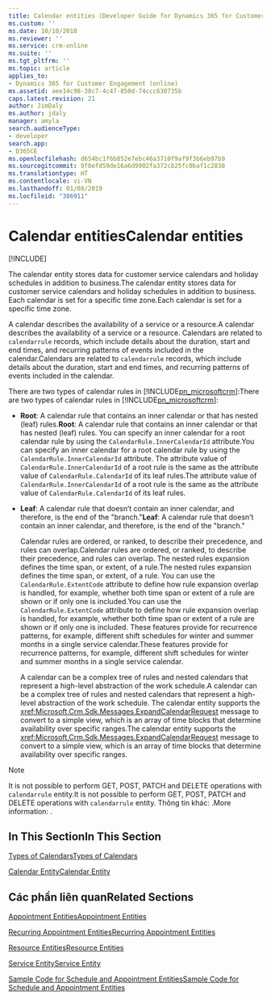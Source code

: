 ```yaml
---
title: Calendar entities (Developer Guide for Dynamics 365 for Customer Engagement)| MicrosoftDocs
ms.custom: ''
ms.date: 10/10/2018
ms.reviewer: ''
ms.service: crm-online
ms.suite: ''
ms.tgt_pltfrm: ''
ms.topic: article
applies_to:
- Dynamics 365 for Customer Engagement (online)
ms.assetid: aee14c98-38c7-4c47-850d-74ccc630735b
caps.latest.revision: 21
author: JimDaly
ms.author: jdaly
manager: amyla
search.audienceType:
- developer
search.app:
- D365CE
ms.openlocfilehash: d654bc1f6b852e7ebc46a3710f9af9f3b6eb97b9
ms.sourcegitcommit: 9f0efd59de16a6d9902fa372cb25fc0baf1c2838
ms.translationtype: HT
ms.contentlocale: vi-VN
ms.lasthandoff: 01/08/2019
ms.locfileid: "386911"
---
```

# <a name="calendar-entities"></a><span data-ttu-id="312c1-102">Calendar entities</span><span class="sxs-lookup"><span data-stu-id="312c1-102">Calendar entities</span></span>

[!INCLUDE[](../includes/cc_applies_to_update_9_0_0.md)]

<span data-ttu-id="312c1-103">The calendar entity stores data for customer service calendars and holiday schedules in addition to business.</span><span class="sxs-lookup"><span data-stu-id="312c1-103">The calendar entity stores data for customer service calendars and holiday schedules in addition to business.</span></span> <span data-ttu-id="312c1-104">Each calendar is set for a specific time zone.</span><span class="sxs-lookup"><span data-stu-id="312c1-104">Each calendar is set for a specific time zone.</span></span>  
  
 <span data-ttu-id="312c1-105">A calendar describes the availability of a service or a resource.</span><span class="sxs-lookup"><span data-stu-id="312c1-105">A calendar describes the availability of a service or a resource.</span></span> <span data-ttu-id="312c1-106">Calendars are related to `calendarrule` records, which include details about the duration, start and end times, and recurring patterns of events included in the calendar.</span><span class="sxs-lookup"><span data-stu-id="312c1-106">Calendars are related to `calendarrule` records, which include details about the duration, start and end times, and recurring patterns of events included in the calendar.</span></span>  
  
 <span data-ttu-id="312c1-107">There are two types of calendar rules in [!INCLUDE[pn_microsoftcrm](../includes/pn-microsoftcrm.md)]:</span><span class="sxs-lookup"><span data-stu-id="312c1-107">There are two types of calendar rules in [!INCLUDE[pn_microsoftcrm](../includes/pn-microsoftcrm.md)]:</span></span>  
  
- <span data-ttu-id="312c1-108">**Root**: A calendar rule that contains an inner calendar or that has nested (leaf) rules.</span><span class="sxs-lookup"><span data-stu-id="312c1-108">**Root**: A calendar rule that contains an inner calendar or that has nested (leaf) rules.</span></span> <span data-ttu-id="312c1-109">You can specify an inner calendar for a root calendar rule by using the `CalendarRule.InnerCalendarId` attribute.</span><span class="sxs-lookup"><span data-stu-id="312c1-109">You can specify an inner calendar for a root calendar rule by using the `CalendarRule.InnerCalendarId` attribute.</span></span> <span data-ttu-id="312c1-110">The attribute value of `CalendarRule.InnerCalendarId` of a root rule is the same as the attribute value of `CalendarRule.CalendarId` of its leaf rules.</span><span class="sxs-lookup"><span data-stu-id="312c1-110">The attribute value of `CalendarRule.InnerCalendarId` of a root rule is the same as the attribute value of `CalendarRule.CalendarId` of its leaf rules.</span></span>  
  
- <span data-ttu-id="312c1-111">**Leaf**: A calendar rule that doesn’t contain an inner calendar, and therefore, is the end of the "branch."</span><span class="sxs-lookup"><span data-stu-id="312c1-111">**Leaf**: A calendar rule that doesn’t contain an inner calendar, and therefore, is the end of the "branch."</span></span>  
  
  <span data-ttu-id="312c1-112">Calendar rules are ordered, or ranked, to describe their precedence, and rules can overlap.</span><span class="sxs-lookup"><span data-stu-id="312c1-112">Calendar rules are ordered, or ranked, to describe their precedence, and rules can overlap.</span></span> <span data-ttu-id="312c1-113">The nested rules expansion defines the time span, or extent, of a rule.</span><span class="sxs-lookup"><span data-stu-id="312c1-113">The nested rules expansion defines the time span, or extent, of a rule.</span></span> <span data-ttu-id="312c1-114">You can use the `CalendarRule.ExtentCode` attribute to define how rule expansion overlap is handled, for example, whether both time span or extent of a rule are shown or if only one is included.</span><span class="sxs-lookup"><span data-stu-id="312c1-114">You can use the `CalendarRule.ExtentCode` attribute to define how rule expansion overlap is handled, for example, whether both time span or extent of a rule are shown or if only one is included.</span></span> <span data-ttu-id="312c1-115">These features provide for recurrence patterns, for example, different shift schedules for winter and summer months in a single service calendar.</span><span class="sxs-lookup"><span data-stu-id="312c1-115">These features provide for recurrence patterns, for example, different shift schedules for winter and summer months in a single service calendar.</span></span>  
  
  <span data-ttu-id="312c1-116">A calendar can be a complex tree of rules and nested calendars that represent a high-level abstraction of the work schedule.</span><span class="sxs-lookup"><span data-stu-id="312c1-116">A calendar can be a complex tree of rules and nested calendars that represent a high-level abstraction of the work schedule.</span></span> <span data-ttu-id="312c1-117">The calendar entity supports the <xref:Microsoft.Crm.Sdk.Messages.ExpandCalendarRequest> message to convert to a simple view, which is an array of time blocks that determine availability over specific ranges.</span><span class="sxs-lookup"><span data-stu-id="312c1-117">The calendar entity supports the <xref:Microsoft.Crm.Sdk.Messages.ExpandCalendarRequest> message to convert to a simple view, which is an array of time blocks that determine availability over specific ranges.</span></span>  

> [!NOTE]
> <span data-ttu-id="312c1-118">It is not possible to perform GET, POST, PATCH and DELETE operations with `calendarrule` entity.</span><span class="sxs-lookup"><span data-stu-id="312c1-118">It is not possible to perform GET, POST, PATCH and DELETE operations with `calendarrule` entity.</span></span> <span data-ttu-id="312c1-119">Thông tin khác: <xref href="Microsoft.Dynamics.CRM.calendarrule?text=CalendarRule EntityType" />.</span><span class="sxs-lookup"><span data-stu-id="312c1-119">More information: <xref href="Microsoft.Dynamics.CRM.calendarrule?text=CalendarRule EntityType" />.</span></span>
  
## <a name="in-this-section"></a><span data-ttu-id="312c1-120">In This Section</span><span class="sxs-lookup"><span data-stu-id="312c1-120">In This Section</span></span>  
 [<span data-ttu-id="312c1-121">Types of Calendars</span><span class="sxs-lookup"><span data-stu-id="312c1-121">Types of Calendars</span></span>](types-calendars.md)  
  
 [<span data-ttu-id="312c1-122">Calendar Entity</span><span class="sxs-lookup"><span data-stu-id="312c1-122">Calendar Entity</span></span>](entities/calendar.md)  
  
## <a name="related-sections"></a><span data-ttu-id="312c1-123">Các phần liên quan</span><span class="sxs-lookup"><span data-stu-id="312c1-123">Related Sections</span></span>  
 [<span data-ttu-id="312c1-124">Appointment Entities</span><span class="sxs-lookup"><span data-stu-id="312c1-124">Appointment Entities</span></span>](appointment-entities.md)  
  
 [<span data-ttu-id="312c1-125">Recurring Appointment Entities</span><span class="sxs-lookup"><span data-stu-id="312c1-125">Recurring Appointment Entities</span></span>](recurring-appointment-entities.md)  
  
 [<span data-ttu-id="312c1-126">Resource Entities</span><span class="sxs-lookup"><span data-stu-id="312c1-126">Resource Entities</span></span>](resource-entities.md)  
  
 [<span data-ttu-id="312c1-127">Service Entity</span><span class="sxs-lookup"><span data-stu-id="312c1-127">Service Entity</span></span>](service-entity.md)  
  
 [<span data-ttu-id="312c1-128">Sample Code for Schedule and Appointment Entities</span><span class="sxs-lookup"><span data-stu-id="312c1-128">Sample Code for Schedule and Appointment Entities</span></span>](sample-code-schedule-appointment-entities.md)
